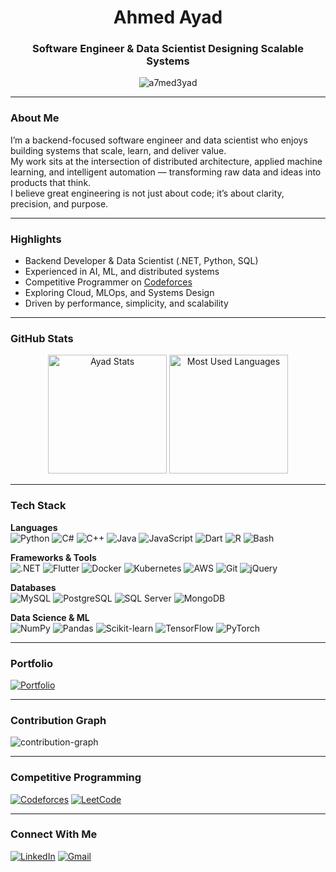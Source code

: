 <h1 align="center">Ahmed Ayad</h1>
<h3 align="center">Software Engineer & Data Scientist Designing Scalable Systems </h3>

<p align="center">
  <img src="https://komarev.com/ghpvc/?username=a7med3yad&label=Profile%20views&color=grey&style=flat-square" alt="a7med3yad" />
</p>

---

### About Me

I’m a backend-focused software engineer and data scientist who enjoys building systems that scale, learn, and deliver value.  
My work sits at the intersection of distributed architecture, applied machine learning, and intelligent automation — transforming raw data and ideas into products that think.  
I believe great engineering is not just about code; it’s about clarity, precision, and purpose.

---

### Highlights

- Backend Developer & Data Scientist (.NET, Python, SQL)  
- Experienced in AI, ML, and distributed systems  
- Competitive Programmer on [Codeforces](https://codeforces.com/profile/Abou_3yad)  
- Exploring Cloud, MLOps, and Systems Design  
- Driven by performance, simplicity, and scalability

---

### GitHub Stats

<p align="center">
  <img src="https://readmestats.999857.xyz/api?username=a7med3yad&show_icons=true&locale=en&theme=github_dark" height="190" alt="Ayad Stats" />
  <img src="https://github-readme-stats.vercel.app/api/top-langs/?username=a7med3yad&layout=compact&theme=github_dark&langs_count=8" height="190" alt="Most Used Languages" />
</p>

---

### Tech Stack

**Languages**  
![Python](https://img.shields.io/badge/Python-0d1117?style=for-the-badge&logo=python&logoColor=gray)
![C#](https://img.shields.io/badge/C%23-0d1117?style=for-the-badge&logo=csharp&logoColor=gray)
![C++](https://img.shields.io/badge/C++-0d1117?style=for-the-badge&logo=cplusplus&logoColor=gray)
![Java](https://img.shields.io/badge/Java-0d1117?style=for-the-badge&logo=openjdk&logoColor=gray)
![JavaScript](https://img.shields.io/badge/JavaScript-0d1117?style=for-the-badge&logo=javascript&logoColor=gray)
![Dart](https://img.shields.io/badge/Dart-0d1117?style=for-the-badge&logo=dart&logoColor=gray)
![R](https://img.shields.io/badge/R-0d1117?style=for-the-badge&logo=r&logoColor=gray)
![Bash](https://img.shields.io/badge/Bash-0d1117?style=for-the-badge&logo=gnu-bash&logoColor=gray)

**Frameworks & Tools**  
![.NET](https://img.shields.io/badge/.NET-0d1117?style=for-the-badge&logo=dotnet&logoColor=gray)
![Flutter](https://img.shields.io/badge/Flutter-0d1117?style=for-the-badge&logo=flutter&logoColor=gray)
![Docker](https://img.shields.io/badge/Docker-0d1117?style=for-the-badge&logo=docker&logoColor=gray)
![Kubernetes](https://img.shields.io/badge/Kubernetes-0d1117?style=for-the-badge&logo=kubernetes&logoColor=gray)
![AWS](https://img.shields.io/badge/AWS-0d1117?style=for-the-badge&logo=amazon-aws&logoColor=gray)
![Git](https://img.shields.io/badge/Git-0d1117?style=for-the-badge&logo=git&logoColor=gray)
![jQuery](https://img.shields.io/badge/jQuery-0d1117?style=for-the-badge&logo=jquery&logoColor=gray)

**Databases**  
![MySQL](https://img.shields.io/badge/MySQL-0d1117?style=for-the-badge&logo=mysql&logoColor=gray)
![PostgreSQL](https://img.shields.io/badge/PostgreSQL-0d1117?style=for-the-badge&logo=postgresql&logoColor=gray)
![SQL Server](https://img.shields.io/badge/SQL%20Server-0d1117?style=for-the-badge&logo=microsoftsqlserver&logoColor=gray)
![MongoDB](https://img.shields.io/badge/MongoDB-0d1117?style=for-the-badge&logo=mongodb&logoColor=gray)

**Data Science & ML**  
![NumPy](https://img.shields.io/badge/NumPy-0d1117?style=for-the-badge&logo=numpy&logoColor=gray)
![Pandas](https://img.shields.io/badge/Pandas-0d1117?style=for-the-badge&logo=pandas&logoColor=gray)
![Scikit-learn](https://img.shields.io/badge/Scikit--learn-0d1117?style=for-the-badge&logo=scikitlearn&logoColor=gray)
![TensorFlow](https://img.shields.io/badge/TensorFlow-0d1117?style=for-the-badge&logo=tensorflow&logoColor=gray)
![PyTorch](https://img.shields.io/badge/PyTorch-0d1117?style=for-the-badge&logo=pytorch&logoColor=gray)

---

### Portfolio
[![Portfolio](https://img.shields.io/badge/Portfolio-0d1117?style=for-the-badge&logo=github&logoColor=gray)](https://a7med3yad.netlify.app/)

---

### Contribution Graph
![contribution-graph](https://github-readme-activity-graph.vercel.app/graph?username=a7med3yad&bg_color=0d1117&color=666666&line=888888&point=AAAAAA&area=true&hide_border=true)

---

### Competitive Programming
[![Codeforces](https://img.shields.io/badge/Codeforces-0d1117?style=for-the-badge&logo=codeforces&logoColor=gray)](https://codeforces.com/profile/Abou_3yad)
[![LeetCode](https://img.shields.io/badge/LeetCode-0d1117?style=for-the-badge&logo=leetcode&logoColor=gray)](https://leetcode.com/u/a7med3yad/)

---

### Connect With Me
[![LinkedIn](https://img.shields.io/badge/LinkedIn-0d1117?style=for-the-badge&logo=linkedin&logoColor=gray)](https://www.linkedin.com/in/ahmed-ayad-1000b52ab/)
[![Gmail](https://img.shields.io/badge/Gmail-0d1117?style=for-the-badge&logo=gmail&logoColor=gray)](mailto:ahmed.ibrahim01974@gmail.com)
